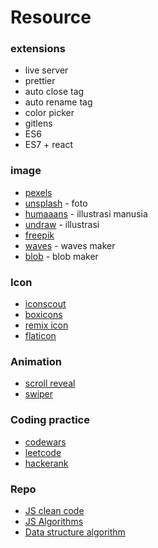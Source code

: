# Resource

### extensions
- live server
- prettier
- auto close tag
- auto rename tag
- color picker
- gitlens
- ES6
- ES7 + react

### image
- [pexels](https://www.pexels.com/id-id/)
- [unsplash](https://unsplash.com/) - foto
- [humaaans](https://www.humaaans.com/) - illustrasi manusia
- [undraw](https://undraw.co/illustrations) - illustrasi
- [freepik](https://www.freepik.com/) 
- [waves](https://getwaves.io/) - waves maker
- [blob](https://www.blobmaker.app/) - blob maker

### Icon
- [iconscout](https://iconscout.com/)
- [boxicons](https://boxicons.com/)
- [remix icon](https://remixicon.com/) 
- [flaticon](https://www.flaticon.com/)

### Animation
- [scroll reveal](https://scrollrevealjs.org/)
- [swiper](https://swiperjs.com/)

### Coding practice
- [codewars](https://www.codewars.com/dashboard)
- [leetcode](https://leetcode.com/)
- [hackerank](https://www.hackerrank.com/)

### Repo  
- [JS clean code](https://github.com/ryanmcdermott/clean-code-javascript)
- [JS Algorithms](https://github.com/trekhleb/javascript-algorithms)
- [Data structure algorithm](https://github.com/girliemac/a-picture-is-worth-a-1000-words)